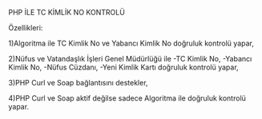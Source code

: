 
PHP İLE TC KİMLİK NO KONTROLÜ

Özellikleri:

1)Algoritma ile TC Kimlik No ve Yabancı Kimlik No doğruluk kontrolü yapar,

2)Nüfus ve Vatandaşlık İşleri Genel Müdürlüğü ile 
-TC Kimlik No, 
-Yabancı Kimlik No,
-Nüfus Cüzdanı,
-Yeni Kimlik Kartı doğruluk kontrolü yapar,

3)PHP Curl ve Soap bağlantısını destekler,

4)PHP Curl ve Soap aktif değilse sadece Algoritma ile doğruluk kontrolü yapar.
